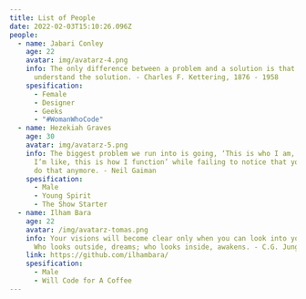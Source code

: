 ```yaml
---
title: List of People
date: 2022-02-03T15:10:26.096Z
people:
  - name: Jabari Conley
    age: 22
    avatar: img/avatarz-4.png
    info: The only difference between a problem and a solution is that people
      understand the solution. - Charles F. Kettering, 1876 - 1958
    spesification:
      - Female
      - Designer
      - Geeks
      - "#WomanWhoCode"
  - name: Hezekiah Graves
    age: 30
    avatar: img/avatarz-5.png
    info: The biggest problem we run into is going, ‘This is who I am, this is what
      I’m like, this is how I function’ while failing to notice that you don’t
      do that anymore. - Neil Gaiman
    spesification:
      - Male
      - Young Spirit
      - The Show Starter
  - name: Ilham Bara
    age: 22
    avatar: /img/avatarz-tomas.png
    info: Your visions will become clear only when you can look into your own heart.
      Who looks outside, dreams; who looks inside, awakens. - C.G. Jung
    link: https://github.com/ilhambara/
    spesification:
      - Male
      - Will Code for A Coffee
---
```

